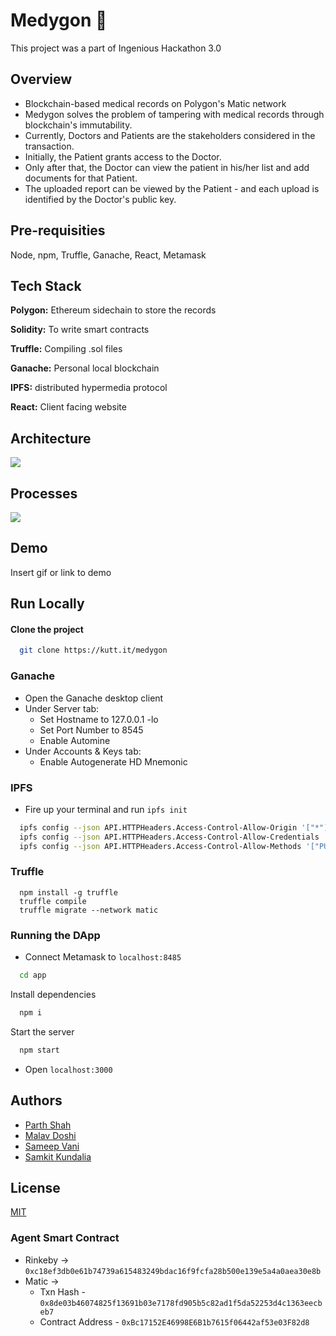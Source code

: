 # Medygon 👾

This project was a part of Ingenious Hackathon 3.0

## Overview
- Blockchain-based medical records on Polygon's Matic network 
- Medygon solves the problem of tampering with medical records through blockchain's immutability.
- Currently, Doctors and Patients are the stakeholders considered in the transaction.
- Initially, the Patient grants access to the Doctor.
- Only after that, the Doctor can view the patient in his/her list and add documents for that Patient.
- The uploaded report can be viewed by the Patient - and each upload is identified by the Doctor's public key.

## Pre-requisities

Node, npm, Truffle, Ganache, React, Metamask
## Tech Stack

**Polygon:** Ethereum sidechain to store the records

**Solidity:** To write smart contracts

**Truffle:** Compiling .sol files

**Ganache:** Personal local blockchain

**IPFS:**  distributed hypermedia protocol

**React:** Client facing website

## Architecture
![](app/media/architecture.png)
## Processes
![](app/media/image.png)
## Demo

Insert gif or link to demo


## Run Locally

#### Clone the project

```bash
  git clone https://kutt.it/medygon
```
### Ganache
- Open the Ganache desktop client 
- Under Server tab:
    - Set Hostname to 127.0.0.1 -lo
    - Set Port Number to 8545
    - Enable Automine
- Under Accounts & Keys tab:
    - Enable Autogenerate HD Mnemonic
### IPFS
- Fire up your terminal and run `ipfs init`
```bash
  ipfs config --json API.HTTPHeaders.Access-Control-Allow-Origin '["*"]'
  ipfs config --json API.HTTPHeaders.Access-Control-Allow-Credentials '["true"]'
  ipfs config --json API.HTTPHeaders.Access-Control-Allow-Methods '["PUT", "POST", "GET"]'
```
### Truffle 
```
  npm install -g truffle
  truffle compile
  truffle migrate --network matic
```
### Running the DApp
* Connect Metamask to `localhost:8485`
```bash
  cd app
```

Install dependencies

```bash
  npm i
```

Start the server

```bash
  npm start
```
* Open `localhost:3000`
## Authors

- [Parth Shah](https://www.github.com/parthmshah1302)
- [Malav Doshi](https://www.github.com/malav312)
- [Sameep Vani](https://www.github.com/Sameep1234)
- [Samkit Kundalia](https://www.github.com/samkitk)



## License

[MIT](https://choosealicense.com/licenses/mit/)




### Agent Smart Contract 
- Rinkeby -> `0xc18ef3db0e61b74739a615483249bdac16f9fcfa28b500e139e5a4a0aea30e8b`
- Matic -> 
  - Txn Hash - `0x8de03b46074825f13691b03e7178fd905b5c82ad1f5da52253d4c1363eecbeb7`
  - Contract Address - `0xBc17152E46998E6B1b7615f06442af53e03F82d8`